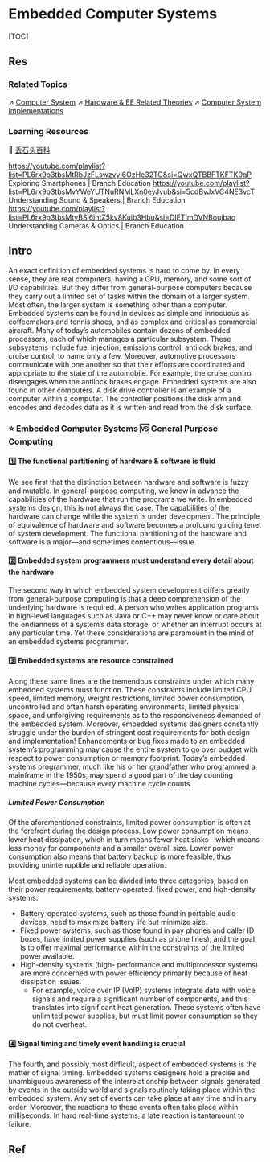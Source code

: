 # Embedded Computer Systems

[TOC]


## Res
### Related Topics
↗ [Computer System](../../🔑%20CS%20Core/👷🏾‍♂️%20Computer%20System/Computer%20System.md)
↗ [Hardware & EE Related Theories](../../🔑%20CS%20Core/Hardware%20&%20EE%20Related%20Theories/Hardware%20&%20EE%20Related%20Theories.md)
↗ [Computer System Implementations](../../🔑%20CS%20Core/Hardware%20&%20EE%20Related%20Theories/🛠️%20Computer%20System%20Implementations/Computer%20System%20Implementations.md)


### Learning Resources
📂 [丢石头百科](https://wiki.diustou.com/cn/首页)

https://youtube.com/playlist?list=PL6rx9p3tbsMtRbJzFLswzvyl6OzHe32TC&si=QwxQTBBFTKFTK0gP
Exploring Smartphones | Branch Education
https://youtube.com/playlist?list=PL6rx9p3tbsMvYWeYUTNuRNMLXn0eyJvub&si=5cdBvJxVC4NE3vcT
Understanding Sound & Speakers | Branch Education
https://youtube.com/playlist?list=PL6rx9p3tbsMtyBSl6ihtZ5kv8Kuib3Hbu&si=DIETImDVNBoujbao
Understanding Cameras & Optics | Branch Education



## Intro
An exact definition of embedded systems is hard to come by. In every sense, they are real computers, having a CPU, memory, and some sort of I/O capabilities. But they differ from general-purpose computers because they carry out a limited set of tasks within the domain of a larger system. Most often, the larger system is something other than a computer. Embedded systems can be found in devices as simple and innocuous as coffeemakers and tennis shoes, and as complex and critical as commercial aircraft. Many of today’s automobiles contain dozens of embedded processors, each of which manages a particular subsystem. These subsystems include fuel injection, emissions control, antilock brakes, and cruise control, to name only a few. Moreover, automotive processors communicate with one another so that their efforts are coordinated and appropriate to the state of the automobile. For example, the cruise control disengages when the antilock brakes engage. Embedded systems are also found in other computers. A disk drive controller is an example of a computer within a computer. The controller positions the disk arm and encodes and decodes data as it is written and read from the disk surface.


### ⭐️ Embedded Computer Systems 🆚 General Purpose Computing
#### 1️⃣ The functional partitioning of hardware & software is fluid
We see first that the distinction between hardware and software is fuzzy and mutable. In general-purpose computing, we know in advance the capabilities of the hardware that run the programs we write. In embedded systems design, this is not always the case. The capabilities of the hardware can change while the system is under development. The principle of equivalence of hardware and software becomes a profound guiding tenet of system development. The functional partitioning of the hardware and software is a major—and sometimes contentious—issue.
#### 2️⃣ Embedded system programmers must understand every detail about the hardware
The second way in which embedded system development differs greatly from general-purpose computing is that a deep comprehension of the underlying hardware is required. A person who writes application programs in high-level languages such as Java or C++ may never know or care about the endianness of a system’s data storage, or whether an interrupt occurs at any particular time. Yet these considerations are paramount in the mind of an embedded systems programmer.
#### 3️⃣ Embedded systems are resource constrained
Along these same lines are the tremendous constraints under which many embedded systems must function. These constraints include limited CPU speed, limited memory, weight restrictions, limited power consumption, uncontrolled and often harsh operating environments, limited physical space, and unforgiving requirements as to the responsiveness demanded of the embedded system. Moreover, embedded systems designers constantly struggle under the burden of stringent cost requirements for both design and implementation! Enhancements or bug fixes made to an embedded system’s programming may cause the entire system to go over budget with respect to power consumption or memory footprint. Today’s embedded systems programmer, much like his or her grandfather who programmed a mainframe in the 1950s, may spend a good part of the day counting machine cycles—because every machine cycle counts.
##### Limited Power Consumption
Of the aforementioned constraints, limited power consumption is often at the forefront during the design process. Low power consumption means lower heat dissipation, which in turn means fewer heat sinks—which means less money for components and a smaller overall size. Lower power consumption also means that battery backup is more feasible, thus providing uninterruptible and reliable operation.

Most embedded systems can be divided into three categories, based on their power requirements: battery-operated, fixed power, and high-density systems. 
- Battery-operated systems, such as those found in portable audio devices, need to maximize battery life but minimize size. 
- Fixed power systems, such as those found in pay phones and caller ID boxes, have limited power supplies (such as phone lines), and the goal is to offer maximal performance within the constraints of the limited power available. 
- High-density systems (high- performance and multiprocessor systems) are more concerned with power efficiency primarily because of heat dissipation issues. 
	- For example, voice over IP (VoIP) systems integrate data with voice signals and require a significant number of components, and this translates into significant heat generation. These systems often have unlimited power supplies, but must limit power consumption so they do not overheat.
#### 4️⃣ Signal timing and timely event handling is crucial
The fourth, and possibly most difficult, aspect of embedded systems is the matter of signal timing. Embedded systems designers hold a precise and unambiguous awareness of the interrelationship between signals generated by events in the outside world and signals routinely taking place within the embedded system. Any set of events can take place at any time and in any order. Moreover, the reactions to these events often take place within milliseconds. In hard real-time systems, a late reaction is tantamount to failure.



## Ref

